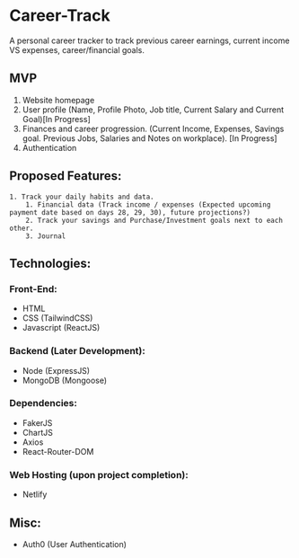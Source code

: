 # Career-Track
A personal career tracker to track previous career earnings, current income VS expenses, career/financial goals. 

## MVP

1. Website homepage
2. User profile (Name, Profile Photo, Job title, Current Salary and Current Goal)[In Progress]
3. Finances and career progression. (Current Income, Expenses, Savings goal. Previous Jobs, Salaries and Notes on workplace). [In Progress]
4. Authentication

## Proposed Features:

    1. Track your daily habits and data.
        1. Financial data (Track income / expenses (Expected upcoming payment date based on days 28, 29, 30), future projections?)
        2. Track your savings and Purchase/Investment goals next to each other.
        3. Journal


## Technologies:

### Front-End:

- HTML
- CSS (TailwindCSS)
- Javascript (ReactJS)

### Backend (Later Development):

- Node (ExpressJS)
- MongoDB (Mongoose)

### Dependencies: 
- FakerJS
- ChartJS
- Axios
- React-Router-DOM

### Web Hosting (upon project completion):

- Netlify

## Misc:

- Auth0 (User Authentication)
